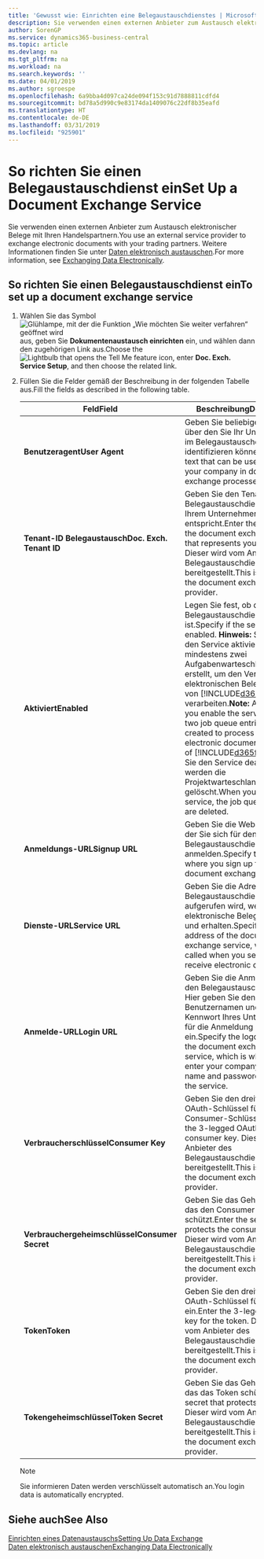 ```yaml
---
title: 'Gewusst wie: Einrichten eine Belegaustauschdienstes | Microsoft Docs'
description: Sie verwenden einen externen Anbieter zum Austausch elektronischer Belege mit Ihren Handelspartnern.
author: SorenGP
ms.service: dynamics365-business-central
ms.topic: article
ms.devlang: na
ms.tgt_pltfrm: na
ms.workload: na
ms.search.keywords: ''
ms.date: 04/01/2019
ms.author: sgroespe
ms.openlocfilehash: 6a9bba4d097ca24de094f153c91d7888811cdfd4
ms.sourcegitcommit: bd78a5d990c9e83174da1409076c22df8b35eafd
ms.translationtype: HT
ms.contentlocale: de-DE
ms.lasthandoff: 03/31/2019
ms.locfileid: "925901"
---
```

# <a name="set-up-a-document-exchange-service"></a><span data-ttu-id="7334e-103">So richten Sie einen Belegaustauschdienst ein</span><span class="sxs-lookup"><span data-stu-id="7334e-103">Set Up a Document Exchange Service</span></span>
<span data-ttu-id="7334e-104">Sie verwenden einen externen Anbieter zum Austausch elektronischer Belege mit Ihren Handelspartnern.</span><span class="sxs-lookup"><span data-stu-id="7334e-104">You use an external service provider to exchange electronic documents with your trading partners.</span></span> <span data-ttu-id="7334e-105">Weitere Informationen finden Sie unter [Daten elektronisch austauschen](across-data-exchange.md).</span><span class="sxs-lookup"><span data-stu-id="7334e-105">For more information, see [Exchanging Data Electronically](across-data-exchange.md).</span></span>  

## <a name="to-set-up-a-document-exchange-service"></a><span data-ttu-id="7334e-106">So richten Sie einen Belegaustauschdienst ein</span><span class="sxs-lookup"><span data-stu-id="7334e-106">To set up a document exchange service</span></span>  
1. <span data-ttu-id="7334e-107">Wählen Sie das Symbol ![Glühlampe, mit der die Funktion „Wie möchten Sie weiter verfahren“ geöffnet wird](media/ui-search/search_small.png "Wie möchten Sie weiter verfahren?") aus, geben Sie **Dokumentenaustausch einrichten** ein, und wählen dann den zugehörigen Link aus.</span><span class="sxs-lookup"><span data-stu-id="7334e-107">Choose the ![Lightbulb that opens the Tell Me feature](media/ui-search/search_small.png "Tell me what you want to do") icon, enter **Doc. Exch. Service Setup**, and then choose the related link.</span></span>  
2. <span data-ttu-id="7334e-108">Füllen Sie die Felder gemäß der Beschreibung in der folgenden Tabelle aus.</span><span class="sxs-lookup"><span data-stu-id="7334e-108">Fill the fields as described in the following table.</span></span>  

    |<span data-ttu-id="7334e-109">Feld</span><span class="sxs-lookup"><span data-stu-id="7334e-109">Field</span></span>|<span data-ttu-id="7334e-110">Beschreibung</span><span class="sxs-lookup"><span data-stu-id="7334e-110">Description</span></span>|  
    |---------------------------------|---------------------------------------|  
    |<span data-ttu-id="7334e-111">**Benutzeragent**</span><span class="sxs-lookup"><span data-stu-id="7334e-111">**User Agent**</span></span>|<span data-ttu-id="7334e-112">Geben Sie beliebigen Text ein, über den Sie Ihr Unternehmen im Belegaustauschdienst identifizieren können</span><span class="sxs-lookup"><span data-stu-id="7334e-112">Enter any text that can be used to identify your company in document exchange processes.</span></span>|  
    |<span data-ttu-id="7334e-113">**Tenant-ID Belegaustausch**</span><span class="sxs-lookup"><span data-stu-id="7334e-113">**Doc. Exch. Tenant ID**</span></span>|<span data-ttu-id="7334e-114">Geben Sie den Tenant beim Belegaustauschdienst an, der Ihrem Unternehmen entspricht.</span><span class="sxs-lookup"><span data-stu-id="7334e-114">Enter the tenant in the document exchange service that represents your company.</span></span> <span data-ttu-id="7334e-115">Dieser wird vom Anbieter des Belegaustauschdienstes bereitgestellt.</span><span class="sxs-lookup"><span data-stu-id="7334e-115">This is provided by the document exchange service provider.</span></span>|  
    |<span data-ttu-id="7334e-116">**Aktiviert**</span><span class="sxs-lookup"><span data-stu-id="7334e-116">**Enabled**</span></span>|<span data-ttu-id="7334e-117">Legen Sie fest, ob der Belegaustauschdienst aktiviert ist.</span><span class="sxs-lookup"><span data-stu-id="7334e-117">Specify if the service is enabled.</span></span> <span data-ttu-id="7334e-118">**Hinweis:**  Sobald Sie den Service aktivieren, werden mindestens zwei Aufgabenwarteschlangenposten erstellt, um den Verkehr von elektronischen Belegen zu und von [!INCLUDE[d365fin](includes/d365fin_md.md)] zu verarbeiten.</span><span class="sxs-lookup"><span data-stu-id="7334e-118">**Note:**  As soon as you enable the service, at least two job queue entries are created to process the traffic of electronic documents in and out of [!INCLUDE[d365fin](includes/d365fin_md.md)].</span></span> <span data-ttu-id="7334e-119">Wenn Sie den Service deaktivieren, werden die Projektwarteschlangenposten gelöscht.</span><span class="sxs-lookup"><span data-stu-id="7334e-119">When you disable the service, the job queue entries are deleted.</span></span>|  
    |<span data-ttu-id="7334e-120">**Anmeldungs-URL**</span><span class="sxs-lookup"><span data-stu-id="7334e-120">**Signup URL**</span></span>|<span data-ttu-id="7334e-121">Geben Sie die Webseite an, auf der Sie sich für den Belegaustauschdienst anmelden.</span><span class="sxs-lookup"><span data-stu-id="7334e-121">Specify the web page where you sign up for the document exchange service.</span></span>|  
    |<span data-ttu-id="7334e-122">**Dienste-URL**</span><span class="sxs-lookup"><span data-stu-id="7334e-122">**Service URL**</span></span>|<span data-ttu-id="7334e-123">Geben Sie die Adresse des Belegaustauschdienst an, die aufgerufen wird, wenn Sie elektronische Belege versenden und erhalten.</span><span class="sxs-lookup"><span data-stu-id="7334e-123">Specify the address of the document exchange service, which will be called when you send and receive electronic documents.</span></span>|  
    |<span data-ttu-id="7334e-124">**Anmelde-URL**</span><span class="sxs-lookup"><span data-stu-id="7334e-124">**Login URL**</span></span>|<span data-ttu-id="7334e-125">Geben Sie die Anmeldeseite für den Belegaustauschdienst an. Hier geben Sie den Benutzernamen und das Kennwort Ihres Unternehmens für die Anmeldung beim Service ein.</span><span class="sxs-lookup"><span data-stu-id="7334e-125">Specify the logon page for the document exchange service, which is where you enter your company’s user name and password to log on to the service.</span></span>|  
    |<span data-ttu-id="7334e-126">**Verbraucherschlüssel**</span><span class="sxs-lookup"><span data-stu-id="7334e-126">**Consumer Key**</span></span>|<span data-ttu-id="7334e-127">Geben Sie den dreiteiligen OAuth-Schlüssel für den Consumer-Schlüssel ein.</span><span class="sxs-lookup"><span data-stu-id="7334e-127">Enter the 3-legged OAuth key for the consumer key.</span></span> <span data-ttu-id="7334e-128">Dieser wird vom Anbieter des Belegaustauschdienstes bereitgestellt.</span><span class="sxs-lookup"><span data-stu-id="7334e-128">This is provided by the document exchange service provider.</span></span>|  
    |<span data-ttu-id="7334e-129">**Verbrauchergeheimschlüssel**</span><span class="sxs-lookup"><span data-stu-id="7334e-129">**Consumer Secret**</span></span>|<span data-ttu-id="7334e-130">Geben Sie das Geheimnis ein, das den Consumer-Schlüssel schützt.</span><span class="sxs-lookup"><span data-stu-id="7334e-130">Enter the secret that protects the consumer key.</span></span> <span data-ttu-id="7334e-131">Dieser wird vom Anbieter des Belegaustauschdienstes bereitgestellt.</span><span class="sxs-lookup"><span data-stu-id="7334e-131">This is provided by the document exchange service provider.</span></span>|  
    |<span data-ttu-id="7334e-132">**Token**</span><span class="sxs-lookup"><span data-stu-id="7334e-132">**Token**</span></span>|<span data-ttu-id="7334e-133">Geben Sie den dreiteiligen OAuth-Schlüssel für das Token ein.</span><span class="sxs-lookup"><span data-stu-id="7334e-133">Enter the 3-legged OAuth key for the token.</span></span> <span data-ttu-id="7334e-134">Dieser wird vom Anbieter des Belegaustauschdienstes bereitgestellt.</span><span class="sxs-lookup"><span data-stu-id="7334e-134">This is provided by the document exchange service provider.</span></span>|  
    |<span data-ttu-id="7334e-135">**Tokengeheimschlüssel**</span><span class="sxs-lookup"><span data-stu-id="7334e-135">**Token Secret**</span></span>|<span data-ttu-id="7334e-136">Geben Sie das Geheimnis ein, das das Token schützt.</span><span class="sxs-lookup"><span data-stu-id="7334e-136">Enter the secret that protects the token.</span></span> <span data-ttu-id="7334e-137">Dieser wird vom Anbieter des Belegaustauschdienstes bereitgestellt.</span><span class="sxs-lookup"><span data-stu-id="7334e-137">This is provided by the document exchange service provider.</span></span>|  

    > [!NOTE]  
    > <span data-ttu-id="7334e-138">Sie informieren Daten werden verschlüsselt automatisch an.</span><span class="sxs-lookup"><span data-stu-id="7334e-138">You login data is automatically encrypted.</span></span>

## <a name="see-also"></a><span data-ttu-id="7334e-139">Siehe auch</span><span class="sxs-lookup"><span data-stu-id="7334e-139">See Also</span></span>  
[<span data-ttu-id="7334e-140">Einrichten eines Datenaustauschs</span><span class="sxs-lookup"><span data-stu-id="7334e-140">Setting Up Data Exchange</span></span>](across-set-up-data-exchange.md)  
[<span data-ttu-id="7334e-141">Daten elektronisch austauschen</span><span class="sxs-lookup"><span data-stu-id="7334e-141">Exchanging Data Electronically</span></span>](across-data-exchange.md)
